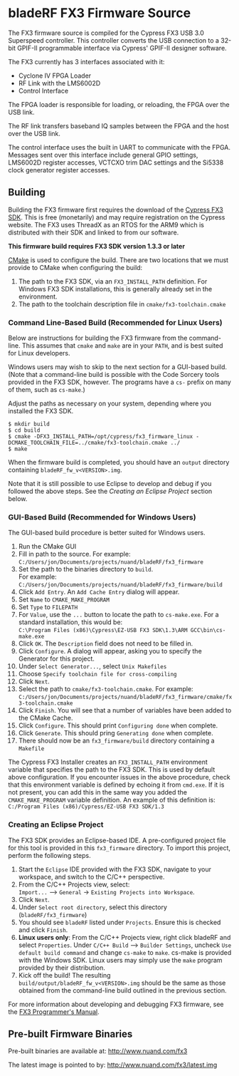 # bladeRF FX3 Firmware Source #
The FX3 firmware source is compiled for the Cypress FX3 USB 3.0 Superspeed controller.  This controller converts the USB connection to a 32-bit GPIF-II programmable interface via Cypress' GPIF-II designer software.

The FX3 currently has 3 interfaces associated with it:

  - Cyclone IV FPGA Loader
  - RF Link with the LMS6002D
  - Control Interface

The FPGA loader is responsible for loading, or reloading, the FPGA over the USB link.

The RF link transfers baseband IQ samples between the FPGA and the host over the USB link.

The control interface uses the built in UART to communicate with the FPGA.  Messages sent over this interface include general GPIO settings, LMS6002D register accesses, VCTCXO trim DAC settings and the Si5338 clock generator register accesses.

## Building ##
Building the FX3 firmware first requires the download of the [Cypress FX3 SDK][cypress_sdk]. This is free (monetarily) and may require registration on the Cypress website. The FX3 uses ThreadX as an RTOS for the ARM9 which is distributed with their SDK and linked to from our software.

**This firmware build requires FX3 SDK version 1.3.3 or later**

[cypress_sdk]: http://www.cypress.com/?rID=57990 (Cypress FX3 SDK)

[CMake](https://cmake.org) is used to configure the build. There are two locations that we must provide to CMake when configuring the build:

1. The path to the FX3 SDK, via an `FX3_INSTALL_PATH` definition. For Windows FX3 SDK installations, this is generally already set in the environment.
2. The path to the toolchain description file in `cmake/fx3-toolchain.cmake`

### Command Line-Based Build (Recommended for Linux Users) ###

Below are instructions for building the FX3 firmware from the command-line. This assumes that `cmake` and `make`
are in your `PATH`, and is best suited for Linux developers.

Windows users may wish to skip to the next section for a GUI-based build. (Note that a command-line build is possible with the Code Sorcery tools
 provided in the FX3 SDK, however. The programs have a `cs-` prefix on many of them, such as `cs-make`.)

Adjust the paths as necessary on your system, depending where you installed the FX3 SDK.

```
$ mkdir build
$ cd build
$ cmake -DFX3_INSTALL_PATH=/opt/cypress/fx3_firmware_linux -DCMAKE_TOOLCHAIN_FILE=../cmake/fx3-toolchain.cmake ../
$ make
```

When the firmware build is completed, you should have an `output` directory containing `bladeRF_fw_v<VERSION>.img`.

Note that it is still possible to use Eclipse to develop and debug if you followed the above steps. See the *Creating an Eclipse Project* section below.

### GUI-Based Build (Recommended for Windows Users) ###

The GUI-based build procedure is better suited for Windows users.

1. Run the CMake GUI
2. Fill in path to the source. For example: <br> `C:/Users/jon/Documents/projects/nuand/bladeRF/fx3_firmware`
3. Set the path to the binaries directory to `build`.<br> For example: `C:/Users/jon/Documents/projects/nuand/bladeRF/fx3_firmware/build`
4. Click `Add Entry`. An `Add Cache Entry` dialog will appear.
5. Set `Name` to `CMAKE_MAKE_PROGRAM`
6. Set `Type` to `FILEPATH`
7. For `Value`, use the `...` button to locate the path to `cs-make.exe`.  For a standard installation, this would be: <br> `C:\Program Files (x86)\Cypress\EZ-USB FX3 SDK\1.3\ARM GCC\bin\cs-make.exe`
8. Click `OK`. The `Description` field does not need to be filled in.
9. Click `Configure`. A dialog will appear, asking you to specify the Generator for this project.
10. Under `Select Generator...`, select `Unix Makefiles`
11. Choose `Specify toolchain file for cross-compiling`
12. Click `Next`.
13. Select the path to `cmake/fx3-toolchain.cmake`.  For example: <br> `C:/Users/jon/Documents/projects/nuand/bladeRF/fx3_firmware/cmake/fx3-toolchain.cmake`
14. Click `Finish`. You will see that a number of variables have been added to the CMake Cache.
15. Click `Configure`. This should print `Configuring done` when complete.
16. Click `Generate`. This should pring `Generating done` when complete.
17. There should now be an `fx3_firmware/build` directory containing a `Makefile`

The Cypress FX3 Installer creates an `FX3_INSTALL_PATH` environment variable that specifies the path to the FX3 SDK. This is used
by default above configuration. If you encounter issues in the above procedure, check that this environment variable is defined by echoing it from `cmd.exe`. If it is not present, you can add this in the same way you added the `CMAKE_MAKE_PROGRAM` variable definition. An example of this definition is: <br>
`C:/Program Files (x86)/Cypress/EZ-USB FX3 SDK/1.3`

### Creating an Eclipse Project ###

The FX3 SDK provides an Eclipse-based IDE. A pre-configured project file for this tool is provided in this `fx3_firmware` directory. To import this project, perform the following steps.

1. Start the `Eclipse` IDE provided with the FX3 SDK, navigate to your workspace, and switch to the C/C++ perspective.
2. From the C/C++ Projects view, select: <br> `Import...` --> `General` -> `Existing Projects into Workspace`.
3. Click `Next`.
3. Under `Select root directory`, select this directory (`bladeRF/fx3_firmware`)
4. You should see `bladeRF` listed under `Projects`. Ensure this is checked and click `Finish`.
5. **Linux users only**: From the C/C++ Projects view, right click bladeRF and select `Properties`. Under `C/C++ Build` --> `Builder Settings`, uncheck `Use default build command` and change `cs-make` to `make`. cs-make is provided with the Windows SDK. Linux users may simply use the `make` program provided by their distribution.
6. Kick off the build! The resulting `build/output/bladeRF_fw_v<VERSION>.img` should be the same as those obtained from the command-line build outlined in the previous section.

For more information about developing and debugging FX3 firmware, see the [FX3 Programmer's Manual][fx3_prog_manual].

[fx3_prog_manual]: http://www.cypress.com/?rID=52250  (FX3 Programmer's Manual)

## Pre-built Firmware Binaries ##
Pre-built binaries are available at: http://www.nuand.com/fx3

The latest image is pointed to by: http://www.nuand.com/fx3/latest.img
